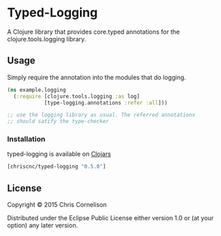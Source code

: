 # Typed-Logging

A Clojure library that provides core.typed annotations for the clojure.tools.logging library.

## Usage

Simply require the annotation into the modules that do logging.

```clojure
(ns example.logging
  (:require [clojure.tools.logging :as log]
            [type-logging.annotations :refer :all]))

;; use the logging library as usual. The referred annotations
;; should satify the type-checker
```

### Installation

typed-logging is available on [Clojars](https://clojars.org/org.clojars.chriscnc/typed-logging)

```clojure
[chriscnc/typed-logging "0.5.0"]
```

## License

Copyright © 2015 Chris Cornelison

Distributed under the Eclipse Public License either version 1.0 or (at
your option) any later version.

